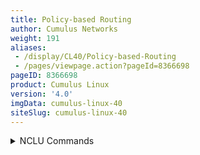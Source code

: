 ```yaml
---
title: Policy-based Routing
author: Cumulus Networks
weight: 191
aliases:
 - /display/CL40/Policy-based-Routing
 - /pages/viewpage.action?pageId=8366698
pageID: 8366698
product: Cumulus Linux
version: '4.0'
imgData: cumulus-linux-40
siteSlug: cumulus-linux-40
---
```

<details>

Typical routing systems and protocols forward traffic based on the
destination address in the packet, which is used to look up an entry in
a routing table. However, sometimes the traffic on your network requires
a more hands-on approach. You might need to forward a packet based on
the source address, the packet size, or other information in the packet
header.

Policy-based routing (PBR) lets you make routing decisions based on
filters that change the routing behavior of specific traffic so that you
can override the routing table and influence where the traffic goes. For
example, you can use PBR to help you reach the best bandwidth
utilization for business-critical applications, isolate traffic for
inspection or analysis, or manually load balance outbound traffic.

Policy-based routing is applied to incoming packets. All packets
received on a PBR-enabled interface pass through enhanced packet filters
that determine rules and specify where to forward the packets.

{{%notice note%}}

  - You can create a *maximum* of 255 PBR match rules and 256 next hop
    groups (this is the ECMP limit).

  - You can apply only one PBR policy per input interface.

  - You can match on *source* and *destination* IP address only.

  - PBR is not supported for GRE or VXLAN tunneling.

  - PBR is not supported on ethernet interfaces.

  - A PBR rule cannot contain both IPv4 and IPv6 addresses.

{{%/notice%}}

## <span>Configure PBR</span>

A PBR policy contains one or more policy maps. Each policy map:

  - Is identified with a unique map name and sequence number. The
    sequence number is used to determine the relative order of the map
    within the policy.

  - Contains a match source IP rule or a match destination IP rule, and
    a set rule.
    
      - To match on a source and destination address, a policy map can
        contain both match source and match destination IP rules.
    
      - A set rule determines the PBR next hop for the policy. The set
        rule can contain a single next hop IP address or it can contain
        a next hop group. A next hop group has more than one next hop IP
        address so that you can use multiple interfaces to forward
        traffic. To use ECMP, you configure a next hop group.

To use PBR in Cumulus linux, you define a PBR policy and apply it to the
ingress interface (the interface must already have an IP address
assigned). Traffic is matched against the match rules in sequential
order and forwarded according to the set rule in the first match.
Traffic that does not match any rule is passed onto the normal
destination based routing mechanism.

{{%notice note%}}

For Tomahawk and Tomahawk+ platforms, you must configure the switch to
operate in non-atomic mode, which offers better scaling as all TCAM
resources are used to actively impact traffic. Add the line
`acl.non_atomic_update_mode = TRUE` to the `/etc/cumulus/switchd.conf`
file. For more information, see [Nonatomic Update Mode vs. Atomic Update
Mode](Netfilter---ACLs.html#src-8366284_Netfilter-ACLs-nonatomic).

{{%/notice%}}

To configure a PBR policy:

<summary>NCLU Commands </summary>

1.  Configure the policy map. The example commands below configure a
    policy map called `map1` with sequence number 1, that matches on
    destination address 10.1.2.0/24 and source address 10.1.4.1/24.
    
        cumulus@switch:~$ net add pbr-map map1 seq 1 match dst-ip 10.1.2.0/24
        cumulus@switch:~$ net add pbr-map map1 seq 1 match src-ip 10.1.4.1/24
    
    {{%notice note%}}
    
    If the IP address in the rule is `0.0.0.0/0 or ::/0`, any IP address
    is a match. You cannot mix IPv4 and IPv6 addresses in a rule.
    
    {{%/notice%}}

2.  Either apply a *next hop* or a *next hop* group to the policy map.  
    \- The example command below applies the next hop 192.168.0.31 on
    the output interface swp2 and VRF `rocket` to the `map1` policy map.
    The output interface and VRF are optional, however, you *must*
    specify the VRF you want to use for resolution if the next hop is
    *not* in the default VRF.
    
        cumulus@switch:~$ net add pbr-map map1 seq 1 set nexthop 192.168.0.31 swp2 nexthop-vrf rocket
    
    \- To apply a next hop group (for ECMP) to the policy map, first
    create the next hop group, then apply the group to the policy map.
    
    The example commands below create a next hop group called `group1`
    that contains the next hop 192.168.0.21 on output interface swp1 and
    VRF `rocket`, and the next hop 192.168.0.22, then applies the next
    hop group `group1` to the `map1` policy map.
    
    {{%notice note%}}
    
    The output interface and VRF are optional. However, you must specify
    the VRF if the next hop is not in the default VRF.
    
    {{%/notice%}}
    
        cumulus@switch:~$ net add nexthop-group group1 nexthop 192.168.0.21 swp1 nexthop-vrf rocket
        cumulus@switch:~$ net add nexthop-group group1 nexthop 192.168.0.22
        cumulus@switch:~$ net add pbr-map map1 seq 1 set nexthop-group group1

3.  Assign the PBR policy to an ingress interface. The example command
    below assigns the PBR policy `map1` to interface swp51:
    
        cumulus@switch:~$ net add interface swp51 pbr-policy map1
        cumulus@switch:~$ net pending
        cumulus@switch:~$ net commit
    
    {{%notice note%}}
    
    You can only set one policy per interface.
    
    {{%/notice%}}

<summary>vtysh Commands </summary>

1.  Before you run the vtysh commands, you need to enable the `pbrd`
    service in the `/etc/frr/daemons` file, then restart FRR with the
    `systemctl restart frr.service` command.
    
        cumulus@leaf01:~$ sudo nano /etc/frr/daemons
        zebra=yes
        bgpd=yes
        ospfd=no
        ospf6d=no
        ripd=no
        ripngd=no
        isisd=no
        babeld=no
        pbrd=yes

2.  Configure the policy map. The example commands below configure a
    policy map called `map1` with sequence number 1, that matches on
    destination address 10.1.2.0/24 and source address 10.1.4.1/24.
    
        cumulus@switch:~$ sudo vtysh
         
        switch# configure terminal
        switch(config)# pbr-map map1 seq 1 
        switch(config-pbr-map)# match dst-ip 10.1.2.0/24
        switch(config-pbr-map)# match src-ip 10.1.4.1/24 
    
    {{%notice note%}}
    
    If the IP address in the rule is `0.0.0.0/0 or ::/0`, any IP address
    is a match. You cannot mix IPv4 and IPv6 addresses in a rule.
    
    {{%/notice%}}

3.  Either apply a *next hop* or a *next hop* group to the policy map.  
    \- The example command below applies the next hop 192.168.0.31 on
    the output interface swp2 and VRF `rocket` to the `map1` policy map.
    The output interface and VRF are optional, however, you *must*
    specify the VRF you want to use for resolution if the next hop is
    *not* in the default VRF.
    
        switch(config-pbr-map)# set nexthop 192.168.0.31 swp2 nexthop-vrf rocket
        switch(config-pbr-map)# exit
        switch(config)# 
    
    \- To apply a next hop group (for ECMP) to the policy map, first
    create the next hop group, then apply the group to the policy map.  
    The example commands below create a next hop group called `group1`
    that contains the next hop 192.168.0.21 on output interface swp1 and
    VRF `rocket`, and the next hop 192.168.0.22, then applies the next
    hop group `group1` to the `map1` policy map.
    
    {{%notice note%}}
    
    The output interface and VRF are optional. However, you must specify
    the VRF if the next hop is not in the default VRF.
    
    {{%/notice%}}
    
        switch(config)# nexthop-group group1
        switch(config-nh-group)# nexthop 192.168.0.21 swp1 nexthop-vrf rocket
        switch(config-nh-group)# nexthop 192.168.0.22
        switch(config-nh-group)# exit
        switch(config)# pbr-map map1 seq 1 
        switch(config-pbr-map)# set nexthop-group group1
        switch(config-pbr-map)# exit
        switch(config)# 

4.  Assign the PBR policy to an ingress interface. The example command
    below assigns the PBR policy `map1` to interface swp51:
    
        switch(config)# interface swp51
        switch(config-if)# pbr-policy map1
        switch(config-if)# end
        switch# write memory
        switch# exit
        cumulus@switch:~$ 
    
    {{%notice note%}}
    
    You can only set one policy per interface.
    
    {{%/notice%}}

The NCLU and vtysh commands save the configuration in the
`/etc/frr/frr.conf` file. For example:

    ...
    interface swp51
     pbr-policy map1
    ...
    nexthop-group group1
     nexthop 192.168.0.21 swp1 nexthop-vrf rocket
     nexthop 192.168.0.22
    ...
    pbr-map map1 seq 1
     match dst-ip 10.1.2.0/24
     match src-ip 0.0.0.0/0
     set nexthop nexthop-group group1
    ...

## <span>Configuration Example</span>

In the following example, the PBR-enabled switch has a PBR policy to
route all traffic from the Internet to a server that performs anti-DDOS.
The traffic returns to the PBR-enabled switch after being cleaned and is
then passed onto the regular destination based routing mechanism.

{{% imgOld 0 %}}

The configuration for the example above is:

<summary>NCLU Commands </summary>

    cumulus@switch:~$ net add pbr-map map1 seq 1 match src-ip 0.0.0.0/0
    cumulus@switch:~$ net add pbr-map map1 seq 1 set nexthop 192.168.0.32
    cumulus@switch:~$ net add interface swp51 pbr-policy map1
    cumulus@switch:~$ net pending
    cumulus@switch:~$ net commit

<summary>vtysh Commands </summary>

    cumulus@switch:~$ sudo vtysh
     
    switch# configure terminal
    switch(config)# pbr-map map1 seq 1 
    switch(config-pbr-map)# match src-ip 0.0.0.0/0
    switch(config-pbr-map)# set nexthop 192.168.0.32
    switch(config-pbr-map)# exit
    switch(config)# interface swp51
    switch(config-if)# pbr-policy map1
    switch(config-if)# end
    switch# write memory
    switch# exit
    cumulus@switch:~$ 

The NCLU and vtysh commands save the configuration in the
`/etc/frr/frr.conf` file. For example:

    ...
    interface swp51
     pbr-policy map1
    ...
    pbr-map map1 seq 1
     match src-ip 0.0.0.0/0
     set nexthop 192.168.0.32
    ...

## <span>Review Your Configuration</span>

Use the following commands to see the configured PBR policies.

To see the policies applied to all interfaces on the switch, run the
NCLU `net show pbr interface` command or the vtysh `show pbr interface`
command. For example:

    cumulus@switch:~$ net show pbr interface
    swp55s3(67) with pbr-policy map1

To see the policies applied to a specific interface on the switch, add
the interface name at the end of the command; for example, `net show pbr
interface swp51` (or `show pbr interface swp51` in vtysh).

To see information about all policies, including mapped table and rule
numbers, run the NCLU `net show pbr map` command or the vtysh `show pbr
map` command. If the rule is not set, you see a reason why.

    cumulus@switch:~$ net show pbr map
     pbr-map map1 valid: 1
      Seq: 700 rule: 999 Installed: 1(1) Reason: Valid
         SRC Match: 10.0.0.1/32
      nexthop 192.168.0.32
         Installed: 1(1) Tableid: 10003
      Seq: 701 rule: 1000 Installed: 1(2) Reason: Valid
         SRC Match: 90.70.0.1/32
      nexthop 192.168.0.32
         Installed: 1(1) Tableid: 10004

To see information about a specific policy, what it matches, and with
which interface it is associated, add the map name at the end of the
command; for example, `net show pbr map map1` (or `show pbr map map1` in
vtysh).

To see information about all next hop groups, run the NCLU `net show pbr
nexthop-group` command or the vtysh `show pbr nexthop-group` command.

    cumulus@switch:~$ net show pbr nexthop-group
    Nexthop-Group: map1701 Table: 10004 Valid: 1 Installed: 1
    Valid: 1 nexthop 10.1.1.2
    Nexthop-Group: map1700 Table: 10003 Valid: 1 Installed: 1
    Valid: 1 nexthop 10.1.1.2
    Nexthop-Group: group1 Table: 10000 Valid: 1 Installed: 1
    Valid: 1 nexthop 192.168.10.0 bond1
    Valid: 1 nexthop 192.168.10.2
    Valid: 1 nexthop 192.168.10.3 vlan70
    Nexthop-Group: group2 Table: 10001 Valid: 1 Installed: 1
    Valid: 1 nexthop 192.168.8.1
    Valid: 1 nexthop 192.168.8.2
    Valid: 1 nexthop 192.168.8.3

To see information about a specific next hop group, add the group name
at the end of the command; for example, `net show pbr nexthop-group
group1` (or `show pbr nexthop-group group1` in vtysh).

{{%notice note%}}

A new Linux routing table ID is used for each next hop and next hop
group.

{{%/notice%}}

## <span>Delete PBR Rules and Policies</span>

You can delete a PBR rule, a next hop group, or a policy. The following
commands provide examples.

{{%notice note%}}

Use caution when deleting PBR rules and next hop groups, as you might
create an incorrect configuration for the PBR policy.

{{%/notice%}}

<summary>NCLU Commands </summary>

The following examples show how to delete a PBR rule match:

    cumulus@switch:~$ net del pbr-map map1 seq 1 match dst-ip 10.1.2.0/24
    cumulus@switch:~$ net pending
    cumulus@switch:~$ net commit

The following examples show how to delete a next hop from a group:

    cumulus@switch:~$ net del nexthop-group group1 nexthop 192.168.0.32 swp1 nexthop-vrf rocket
    cumulus@switch:~$ net pending
    cumulus@switch:~$ net commit

The following examples show how to delete a next hop group:

    cumulus@switch:~$ net del nexthop-group group1
    cumulus@switch:~$ net pending
    cumulus@switch:~$ net commit

The following examples show how to delete a PBR policy so that the PBR
interface is no longer receiving PBR traffic:

    cumulus@switch:~$ net del interface swp3 pbr-policy map1
    cumulus@switch:~$ net pending
    cumulus@switch:~$ net commit

The following examples show how to delete a PBR rule:

    cumulus@switch:~$ net del pbr-map map1 seq 1
    cumulus@switch:~$ net pending
    cumulus@switch:~$ net commit

<summary>vtysh Commands </summary>

The following examples show how to delete a PBR rule match:

    cumulus@switch:~$ sudo vtysh
    switch# configure terminal
    switch(config)# pbr-map map1 seq 1 
    switch(config-pbr-map)# no match dst-ip 10.1.2.0/24
    switch(config-pbr-map)# end
    switch# write memory
    switch# exit
    cumulus@switch:~$ 

The following examples show how to delete a next hop from a group:

    cumulus@switch:~$ sudo vtysh
    switch# configure terminal
    switch(config)# nexthop-group group1
    switch(config-nh-group)# no nexthop 192.168.0.32 swp1 nexthop-vrf rocket
    switch(config-nh-group)# end
    switch# write memory
    switch# exit
    cumulus@switch:~$ 

The following examples show how to delete a next hop group:

    cumulus@switch:~$ sudo vtysh
    switch# configure terminal
    switch(config)# no set nexthop-group group1 
    switch(config)# end
    switch# write memory
    switch# exit
    cumulus@switch:~$ 

The following examples show how to delete a PBR policy so that the PBR
interface is no longer receiving PBR traffic:

    cumulus@switch:~$ sudo vtysh
    switch# configure terminal
    switch(config)# interface swp51
    switch(config-if)# no pbr-policy map1
    switch(config-if)# end
    switch# write memory
    switch# exit
    cumulus@switch:~$ 

The following examples show how to delete a PBR rule:

    cumulus@switch:~$ sudo vtysh
    switch# configure terminal
    switch(config)# no pbr-map map1 seq 1
    switch(config)# end
    switch# write memory
    switch# exit
    cumulus@switch:~$ 

<article id="html-search-results" class="ht-content" style="display: none;">

</article>

<footer id="ht-footer">

</footer>

</details>
